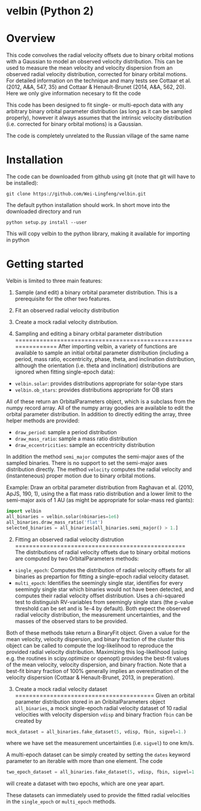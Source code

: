 velbin (Python 2)
======

Overview
========

This code convolves the radial velocity offsets due to binary orbital motions with a Gaussian to model an observed velocity distribution. This can be used to measure the mean velocity and velocity dispersion from an observed radial velocity distribution, corrected for binary orbital motions. For detailed information on the technique and many tests see Cottaar et al. (2012, A&A, 547, 35) and Cottaar & Henault-Brunet (2014, A&A, 562, 20). Here we only give information necesary to fit the code

This code has been designed to fit single- or multi-epoch data with any arbitrary binary orbital parameter distribution (as long as it can be sampled properly), however it always assumes that the intrinsic velocity distribution (i.e. corrected for binary orbital motions) is a Gaussian.

The code is completely unrelated to the Russian village of the same name

Installation
============
The code can be downloaded from github using git (note that git will have to be installed):
```shell
git clone https://github.com/Wei-Lingfeng/velbin.git
```

The default python installation should work. In short move into the downloaded directory and run
```shell
python setup.py install --user
```
This will copy velbin to the python library, making it available for importing in python

Getting started
===============
Velbin is limited to three main features:
1. Sample (and edit) a binary orbital parameter distribution. This is a prerequisite for the other two features.
2. Fit an observed radial velocity distribution
3. Create a mock radial velocity distribution.

1. Sampling and editing a binary orbital parameter distribution
===============================================================
After importing velbin, a variety of functions are available to sample an initial orbital parameter distribution (including a period, mass ratio, eccentricity, phase, theta, and inclination distribution, although the orientation (i.e. theta and inclination) distributions are ignored when fitting single-epoch data):
- `velbin.solar`: provides distributions appropriate for solar-type stars
- `velbin.ob_stars`: provides distributions appropriate for OB stars

All of these return an OrbitalParameters object, which is a subclass from the numpy record array. All of the numpy array goodies are available to edit the orbital parameter distribution. In addition to directly editing the array, three helper methods are provided:
- `draw_period`: sample a period distribution
- `draw_mass_ratio`: sample a mass ratio distribution
- `draw_eccentricities`: sample an eccentricity distribution

In addition the method `semi_major` computes the semi-major axes of the sampled binaries. There is no support to set the semi-major axes distribution directly. The method `velocity` computes the radial velocity and (instanteneous) proper motion due to binary orbital motions.

Example: 
Draw an orbital parameter distribution from Raghavan et al. (2010, ApJS, 190, 1), using the a flat mass ratio distribution and a lower limit to the semi-major axis of 1 AU (as might be appropriate for solar-mass red giants):
```python
import velbin
all_binaries = velbin.solar(nbinaries=1e6)
all_binaries.draw_mass_ratio('flat')
selected_binaries = all_binaries[all_binaries.semi_major() > 1.]
```

2. Fitting an observed radial velocity distrution
=================================================
The distributions of radial velocity offsets due to binary orbital motions are computed by two OrbitalParameters methods:
- `single_epoch`: Computes the distribution of radial velocity offsets for all binaries as prepartion for fitting a single-epoch radial velocity dataset.
- `multi_epoch`: Identifies the seemingly single star, identifies for every seemingly single star which binaries would not have been detected, and computes their radial velocity offset distribution. Uses a chi-squared test to distinguish RV-variables from seemingly single stars (the p-value threshold can be set and is 1e-4 by default).
Both expect the observed radial velocity distribution, the measurement uncertainties, and the masses of the observed stars to be provided.

Both of these methods take return a BinaryFit object. Given a value for the mean velocity, velocity dispersion, and binary fraction of the cluster this object can be called to compute the log-likelihood to reproduce the provided radial velocity distribution. Maximizing this log-likelihood (using e.g. the routines in scipy.optimize or openopt) provides the best-fit values of the mean velocity, velocity dispersion, and binary fraction. Note that a best-fit binary fraction of 100% generally implies an overestimation of the velocity dispersion (Cottaar & Henault-Brunet, 2013, in preperation).

3. Create a mock radial velocity dataset
========================================
Given an orbital parameter distribution stored in an OribitalParameters object `all_binaries`, a mock single-epoch radial velocity dataset of 10 radial velocities with velocity dispersion `vdisp` and binary fraction `fbin` can be created by
```python
mock_dataset = all_binaries.fake_dataset(5, vdisp, fbin, sigvel=1.)
```
where we have set the measurement uncertainties (i.e. `sigvel`) to one km/s.

A multi-epoch dataset can be simply created by setting the `dates` keyword parameter to an iterable with more than one element. The code
```python
two_epoch_dataset = all_binaries.fake_dataset(5, vdisp, fbin, sigvel=1., dates=(0, 1))
```
will create a dataset with two epochs, which are one year apart.

These datasets can immediately used to provide the fitted radial velocities in the `single_epoch` or `multi_epoch` methods.
